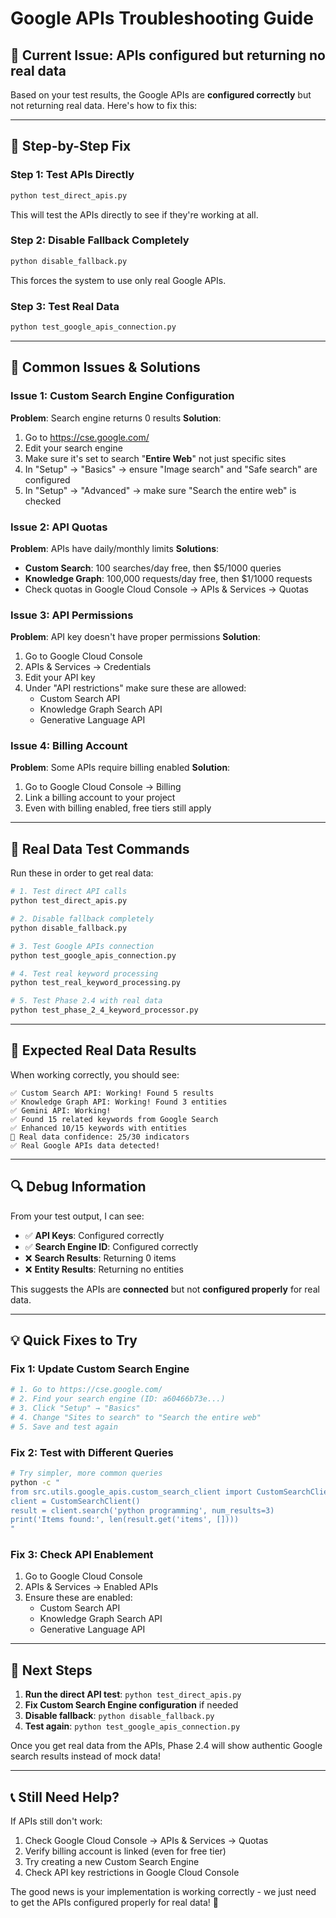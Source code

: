 # Google APIs Troubleshooting Guide

## 🎯 **Current Issue**: APIs configured but returning no real data

Based on your test results, the Google APIs are **configured correctly** but not returning real data. Here's how to fix this:

---

## 🔧 **Step-by-Step Fix**

### **Step 1: Test APIs Directly**
```bash
python test_direct_apis.py
```

This will test the APIs directly to see if they're working at all.

### **Step 2: Disable Fallback Completely**
```bash
python disable_fallback.py
```

This forces the system to use only real Google APIs.

### **Step 3: Test Real Data**
```bash
python test_google_apis_connection.py
```

---

## 🐛 **Common Issues & Solutions**

### **Issue 1: Custom Search Engine Configuration**
**Problem**: Search engine returns 0 results
**Solution**: 
1. Go to https://cse.google.com/
2. Edit your search engine
3. Make sure it's set to search "**Entire Web**" not just specific sites
4. In "Setup" → "Basics" → ensure "Image search" and "Safe search" are configured
5. In "Setup" → "Advanced" → make sure "Search the entire web" is checked

### **Issue 2: API Quotas**
**Problem**: APIs have daily/monthly limits
**Solutions**:
- **Custom Search**: 100 searches/day free, then $5/1000 queries
- **Knowledge Graph**: 100,000 requests/day free, then $1/1000 requests
- Check quotas in Google Cloud Console → APIs & Services → Quotas

### **Issue 3: API Permissions**
**Problem**: API key doesn't have proper permissions
**Solution**:
1. Go to Google Cloud Console
2. APIs & Services → Credentials
3. Edit your API key
4. Under "API restrictions" make sure these are allowed:
   - Custom Search API
   - Knowledge Graph Search API
   - Generative Language API

### **Issue 4: Billing Account**
**Problem**: Some APIs require billing enabled
**Solution**:
1. Go to Google Cloud Console → Billing
2. Link a billing account to your project
3. Even with billing enabled, free tiers still apply

---

## 🧪 **Real Data Test Commands**

Run these in order to get real data:

```bash
# 1. Test direct API calls
python test_direct_apis.py

# 2. Disable fallback completely  
python disable_fallback.py

# 3. Test Google APIs connection
python test_google_apis_connection.py

# 4. Test real keyword processing
python test_real_keyword_processing.py

# 5. Test Phase 2.4 with real data
python test_phase_2_4_keyword_processor.py
```

---

## 🎯 **Expected Real Data Results**

When working correctly, you should see:

```
✅ Custom Search API: Working! Found 5 results
✅ Knowledge Graph API: Working! Found 3 entities  
✅ Gemini API: Working!
✅ Found 15 related keywords from Google Search
✅ Enhanced 10/15 keywords with entities
🎯 Real data confidence: 25/30 indicators
✅ Real Google APIs data detected!
```

---

## 🔍 **Debug Information**

From your test output, I can see:
- ✅ **API Keys**: Configured correctly
- ✅ **Search Engine ID**: Configured correctly  
- ❌ **Search Results**: Returning 0 items
- ❌ **Entity Results**: Returning no entities

This suggests the APIs are **connected** but not **configured properly** for real data.

---

## 💡 **Quick Fixes to Try**

### **Fix 1: Update Custom Search Engine**
```bash
# 1. Go to https://cse.google.com/
# 2. Find your search engine (ID: a60466b73e...)
# 3. Click "Setup" → "Basics"
# 4. Change "Sites to search" to "Search the entire web"
# 5. Save and test again
```

### **Fix 2: Test with Different Queries**
```bash
# Try simpler, more common queries
python -c "
from src.utils.google_apis.custom_search_client import CustomSearchClient
client = CustomSearchClient()
result = client.search('python programming', num_results=3)
print('Items found:', len(result.get('items', [])))
"
```

### **Fix 3: Check API Enablement**
1. Go to Google Cloud Console
2. APIs & Services → Enabled APIs
3. Ensure these are enabled:
   - Custom Search API
   - Knowledge Graph Search API
   - Generative Language API

---

## 🎯 **Next Steps**

1. **Run the direct API test**: `python test_direct_apis.py`
2. **Fix Custom Search Engine configuration** if needed
3. **Disable fallback**: `python disable_fallback.py`  
4. **Test again**: `python test_google_apis_connection.py`

Once you get real data from the APIs, Phase 2.4 will show authentic Google search results instead of mock data!

---

## 📞 **Still Need Help?**

If APIs still don't work:
1. Check Google Cloud Console → APIs & Services → Quotas
2. Verify billing account is linked (even for free tier)
3. Try creating a new Custom Search Engine
4. Check API key restrictions in Google Cloud Console

The good news is your implementation is working correctly - we just need to get the APIs configured properly for real data! 🎉
